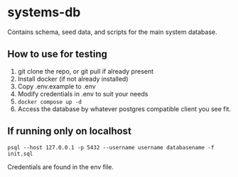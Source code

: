 # systems-db
Contains schema, seed data, and scripts for the main system database.

## How to use for testing

1. git clone the repo, or git pull if already present
2. Install docker (if not already installed)
3. Copy .env.example to .env
4. Modify credentials in .env to suit your needs
3. `docker compose up -d`
4. Access the database by whatever postgres compatible client you see fit.

## If running only on localhost

`psql --host 127.0.0.1 -p 5432 --username username databasename -f init.sql`

Credentials are found in the env file.
